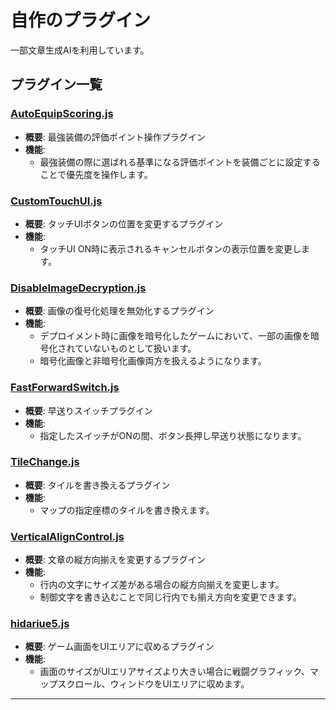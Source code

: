 # 自作のプラグイン
一部文章生成AIを利用しています。

## プラグイン一覧

### [AutoEquipScoring.js](./AutoEquipScoring.js)
- **概要**: 最強装備の評価ポイント操作プラグイン
- **機能**:  
    - 最強装備の際に選ばれる基準になる評価ポイントを装備ごとに設定することで優先度を操作します。

### [CustomTouchUI.js](./CustomTouchUI.js)
- **概要**: タッチUIボタンの位置を変更するプラグイン
- **機能**:  
    - タッチUI ON時に表示されるキャンセルボタンの表示位置を変更します。

### [DisableImageDecryption.js](./DisableImageDecryption.js)
- **概要**: 画像の復号化処理を無効化するプラグイン
- **機能**:  
    - デプロイメント時に画像を暗号化したゲームにおいて、一部の画像を暗号化されていないものとして扱います。
    - 暗号化画像と非暗号化画像両方を扱えるようになります。
 
### [FastForwardSwitch.js](./FastForwardSwitch.js)
- **概要**: 早送りスイッチプラグイン
- **機能**:  
    - 指定したスイッチがONの間、ボタン長押し早送り状態になります。

### [TileChange.js](./TileChange.js)
- **概要**: タイルを書き換えるプラグイン
- **機能**:  
    - マップの指定座標のタイルを書き換えます。
 
### [VerticalAlignControl.js](./VerticalAlignControl.js)
- **概要**: 文章の縦方向揃えを変更するプラグイン
- **機能**:  
    - 行内の文字にサイズ差がある場合の縦方向揃えを変更します。
    - 制御文字を書き込むことで同じ行内でも揃え方向を変更できます。

### [hidariue5.js](./hidariue5.js)
- **概要**: ゲーム画面をUIエリアに収めるプラグイン
- **機能**:  
    - 画面のサイズがUIエリアサイズより大きい場合に戦闘グラフィック、マップスクロール、ウィンドウをUIエリアに収めます。
---

